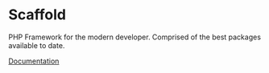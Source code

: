 # Scaffold

PHP Framework for the modern developer. Comprised of the best packages available to date.

[Documentation](http://codin.github.io/scaffold-docs/)